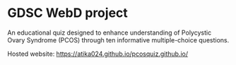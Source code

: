 # GDSC WebD project
An educational quiz designed to enhance understanding of Polycystic Ovary Syndrome (PCOS) through ten informative multiple-choice questions.

Hosted website: https://atika024.github.io/pcosquiz.github.io/
